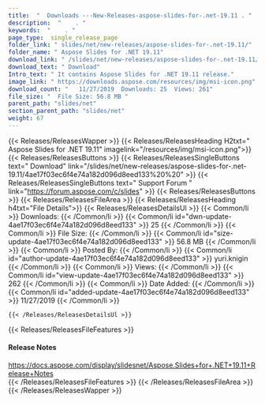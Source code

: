 ```yaml
---
title:  "  Downloads ---New-Releases-aspose-slides-for-.net-19.11 . " 
description:  "    . " 
keywords:  "    . " 
page_type:  single_release_page
folder_link: " slides/net/new-releases/aspose-slides-for-.net-19.11/"
folder_name: " Aspose Slides for .NET 19.11"
download_link: " /slides/net/new-releases/aspose-slides-for-.net-19.11/4ae17f03ec6f4e74a182d096d8eed133"
download_text: " Download"
Intro_text: " It contains Aspose Slides for .NET 19.11 release."
image_link: " https://downloads.aspose.com/resources/img/msi-icon.png"
download_count: "   11/27/2019  Downloads: 25  Views: 261"
file_size: "  File Size: 56.8 MB "
parent_path: "slides/net"
section_parent_path: "slides/net"
weight: 67 
---
```


{{< Releases/ReleasesWapper >}}
  {{< Releases/ReleasesHeading H2txt=" Aspose Slides for .NET 19.11" imagelink="/resources/img/msi-icon.png">}}
  {{< Releases/ReleasesButtons >}}
    {{< Releases/ReleasesSingleButtons text=" Download" link="/slides/net/new-releases/aspose-slides-for-.net-19.11/4ae17f03ec6f4e74a182d096d8eed133%20%20" >}}
    {{< Releases/ReleasesSingleButtons text=" Support Forum " link="https://forum.aspose.com/c/slides" >}}
  {{< Releases/ReleasesButtons >}}
  {{< Releases/ReleasesFileArea >}}
    {{< Releases/ReleasesHeading h4txt="File Details">}}
    {{< Releases/ReleasesDetailsUl >}}
            {{< Common/li  >}} Downloads: {{< /Common/li >}} 
      {{< Common/li id="dwn-update-4ae17f03ec6f4e74a182d096d8eed133" >}} 25 {{< /Common/li >}} 
      {{< Common/li  >}} File Size: {{< /Common/li >}} 
      {{< Common/li id="size-update-4ae17f03ec6f4e74a182d096d8eed133" >}} 56.8 MB {{< /Common/li >}} 
      {{< Common/li  >}} Posted By: {{< /Common/li >}} 
      {{< Common/li id="author-update-4ae17f03ec6f4e74a182d096d8eed133" >}} yuri.knigin {{< /Common/li >}} 
      {{< Common/li  >}} Views: {{< /Common/li >}} 
      {{< Common/li id="view-update-4ae17f03ec6f4e74a182d096d8eed133" >}} 262 {{< /Common/li >}} 
      {{< Common/li  >}} Date Added: {{< /Common/li >}} 
      {{< Common/li id="added-update-4ae17f03ec6f4e74a182d096d8eed133" >}} 11/27/2019 {{< /Common/li >}} 

    {{< /Releases/ReleasesDetailsUl >}}

  {{< Releases/ReleasesFileFeatures >}}
      <h4>Release Notes</h4><div><a href="https://docs.aspose.com/display/slidesnet/Aspose.Slides+for+.NET+19.11+Release+Notes">https://docs.aspose.com/display/slidesnet/Aspose.Slides+for+.NET+19.11+Release+Notes</a></div>
  {{< /Releases/ReleasesFileFeatures >}}
 {{< /Releases/ReleasesFileArea >}}
{{< /Releases/ReleasesWapper >}}


